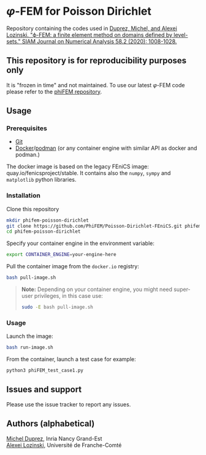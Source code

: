# $\varphi$-FEM for Poisson Dirichlet

Repository containing the codes used in [Duprez, Michel, and Alexei Lozinski. "ϕ-FEM: a finite element method on domains defined by level-sets." SIAM Journal on Numerical Analysis 58.2 (2020): 1008-1028.](https://hal.science/hal-03685445/document)

## This repository is for reproducibility purposes only

It is "frozen in time" and not maintained.
To use our latest $\varphi$-FEM code please refer to the [phiFEM repository](https://github.com/PhiFEM/Poisson-Dirichlet-fenicsx).

## Usage

### Prerequisites

- [Git](https://git-scm.com/)
- [Docker](https://www.docker.com/)/[podman](https://podman.io/) (or any container engine with similar API as docker and podman.)

The docker image is based on the legacy FEniCS image: quay.io/fenicsproject/stable.
It contains also the `numpy`, `sympy` and `matplotlib` python libraries.

### Installation

Clone this repository
```bash
mkdir phifem-poisson-dirichlet
git clone https://github.com/PhiFEM/Poisson-Dirichlet-FEniCS.git phifem-poisson-dirichlet
cd phifem-poisson-dirichlet
```

Specify your container engine in the environment variable:
```bash
export CONTAINER_ENGINE=your-engine-here
```

Pull the container image from the `docker.io` registry:
```bash
bash pull-image.sh
```

> **Note:** Depending on your container engine, you might need super-user privileges, in this case use:
> ```bash
> sudo -E bash pull-image.sh
> ```

### Usage

Launch the image:
```bash
bash run-image.sh
```

From the container, launch a test case for example:
```bash
python3 phiFEM_test_case1.py
```

## Issues and support

Please use the issue tracker to report any issues.


## Authors (alphabetical)

[Michel Duprez](https://michelduprez.fr/), Inria Nancy Grand-Est  
[Alexei Lozinski](https://orcid.org/0000-0003-0745-0365), Université de Franche-Comté